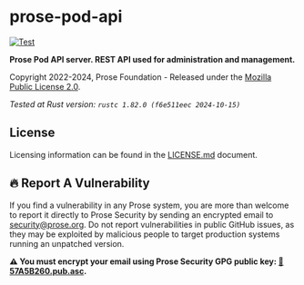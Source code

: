 # prose-pod-api

[![Test](https://github.com/prose-im/prose-pod-api/actions/workflows/test.yaml/badge.svg?branch=master)](https://github.com/prose-im/prose-pod-api/actions/workflows/test.yaml)

**Prose Pod API server. REST API used for administration and management.**

Copyright 2022-2024, Prose Foundation - Released under the [Mozilla Public License 2.0](./LICENSE.md).

_Tested at Rust version: `rustc 1.82.0 (f6e511eec 2024-10-15)`_

## License

Licensing information can be found in the [LICENSE.md](./LICENSE.md) document.

## :fire: Report A Vulnerability

If you find a vulnerability in any Prose system, you are more than welcome to report it directly to Prose Security by sending an encrypted email to [security@prose.org](mailto:security@prose.org). Do not report vulnerabilities in public GitHub issues, as they may be exploited by malicious people to target production systems running an unpatched version.

**:warning: You must encrypt your email using Prose Security GPG public key: [:key:57A5B260.pub.asc](https://files.prose.org/public/keys/gpg/57A5B260.pub.asc).**
